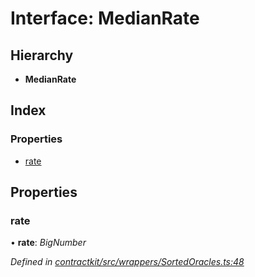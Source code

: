 # Interface: MedianRate

## Hierarchy

* **MedianRate**

## Index

### Properties

* [rate](_wrappers_sortedoracles_.medianrate.md#rate)

## Properties

###  rate

• **rate**: *BigNumber*

*Defined in [contractkit/src/wrappers/SortedOracles.ts:48](https://github.com/celo-org/celo-monorepo/blob/master/packages/sdk/contractkit/src/wrappers/SortedOracles.ts#L48)*

